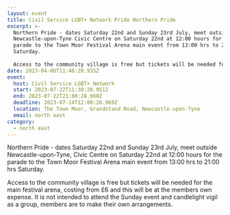 ```yaml
---
layout: event
title: Civil Service LGBT+ Network Pride Northern Pride
excerpt: >-
  Northern Pride - dates Saturday 22nd and Sunday 23rd July, meet outside
  Newcastle-upon-Tyne Civic Centre on Saturday 22nd at 12:00 hours for the
  parade to the Town Moor Festival Arena main event from 13:00 hrs to 21:00 hrs
  Saturday.
    
  Access to the community village is free but tickets will be needed for the main festival arena, costing from £6 and this will be at the members own expense.  It is not intended to attend the Sunday event and candlelight vigil as a group, members are to make their own arrangements. 
date: 2023-04-06T11:40:28.935Z
event:
  host: Civil Service LGBT+ Network
  start: 2023-07-22T11:30:28.951Z
  end: 2023-07-22T21:00:28.960Z
  deadline: 2023-07-14T12:00:28.969Z
  location: The Town Moor, Grandstand Road, Newcastle-upon-Tyne
  email: north east
category:
  - north east
---
```

Northern Pride - dates Saturday 22nd and Sunday 23rd July, meet outside Newcastle-upon-Tyne, Civic Centre on Saturday 22nd at 12:00 hours for the parade to the Town Moor Festival Arena main event from 13:00 hrs to 21:00 hrs Saturday.

Access to the community village is free but tickets will be needed for the main festival arena, costing from £6 and this will be at the members own expense.  It is not intended to attend the Sunday event and candlelight vigil as a group, members are to make their own arrangements.